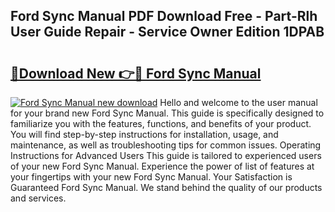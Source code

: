 ## Ford Sync Manual PDF Download Free - Part-Rlh User Guide Repair - Service Owner Edition 1DPAB

# <h2><a href="http://bc2024.oget.top/?id=Ford+Sync+Manual">🔗Download New 👉🔴 Ford Sync Manual</a></h2>

[![Ford Sync Manual new download](https://i.imgur.com/5g1atiW.png)](http://bc2024.oget.top/?id=Ford+Sync+Manual)
Hello and welcome to the user manual for your brand new Ford Sync Manual. This guide is specifically designed to familiarize you with the features, functions, and benefits of your product. You will find step-by-step instructions for installation, usage, and maintenance, as well as troubleshooting tips for common issues. Operating Instructions for Advanced Users This guide is tailored to experienced users of your new Ford Sync Manual. Experience the power of list of features at your fingertips with your new Ford Sync Manual. Your Satisfaction is Guaranteed Ford Sync Manual. We stand behind the quality of our products and services.
